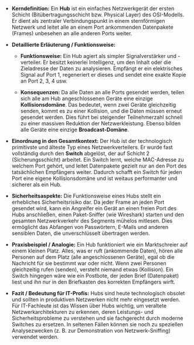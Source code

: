 - **Kerndefinition:** Ein **Hub** ist ein einfaches Netzwerkgerät der ersten Schicht (Bitübertragungsschicht bzw. Physical Layer) des OSI-Modells. Er dient als zentraler Verbindungspunkt in einem sternförmigen Netzwerk und leitet alle an einem Port ankommenden Datenpakete (Frames) unbesehen an alle anderen Ports weiter.
    
- **Detaillierte Erläuterung / Funktionsweise:**
    
    - **Funktionsweise:** Ein Hub agiert als simpler Signalverstärker und -verteiler. Er besitzt keinerlei Intelligenz, um den Inhalt oder die Zieladresse der Daten zu analysieren. Empfängt er ein elektrisches Signal auf Port 1, regeneriert er dieses und sendet eine exakte Kopie an Port 2, 3, 4 usw.
        
    - **Konsequenzen:** Da alle Daten an alle Ports gesendet werden, teilen sich alle am Hub angeschlossenen Geräte eine einzige **Kollisionsdomäne**. Das bedeutet, wenn zwei Geräte gleichzeitig senden, kommt es zu einer Kollision, und die Daten müssen erneut gesendet werden. Dies führt bei steigender Teilnehmerzahl schnell zu einer massiven Reduktion der Netzwerkleistung. Ebenso bilden alle Geräte eine einzige **Broadcast-Domäne**.
        
- **Einordnung in den Gesamtkontext:** Der Hub ist der technologisch primitivste und älteste Typ eines Netzwerkverteilers. Er wurde fast vollständig durch den **Switch** abgelöst, der auf Schicht 2 (Sicherungsschicht) arbeitet. Ein Switch lernt, welche MAC-Adresse zu welchem Port gehört, und leitet Datenpakete gezielt nur an den Port des tatsächlichen Empfängers weiter. Dadurch schafft ein Switch für jeden Port eine eigene Kollisionsdomäne und ist weitaus performanter und sicherer als ein Hub.
    
- **Sicherheitsaspekte:** Die Funktionsweise eines Hubs stellt ein erhebliches Sicherheitsrisiko dar. Da jeder Frame an jeden Port gesendet wird, kann ein Angreifer ein Gerät an einen freien Port des Hubs anschließen, einen Paket-Sniffer (wie Wireshark) starten und den gesamten Netzwerkverkehr des Segments mühelos mitlesen. Dies ermöglicht das Abfangen von Passwörtern, E-Mails und anderen sensiblen Daten, die unverschlüsselt übertragen werden.
    
- **Praxisbeispiel / Analogie:** Ein Hub funktioniert wie ein Marktschreier auf einem kleinen Platz. Alles, was er ruft (ankommende Daten), hören alle Personen auf dem Platz (alle angeschlossenen Geräte), egal ob die Nachricht für sie bestimmt war oder nicht. Wenn zwei Personen gleichzeitig rufen (senden), versteht niemand etwas (Kollision). Ein Switch hingegen wäre wie ein Postbote, der jeden Brief (Datenpaket) liest und ihn nur in den Briefkasten des korrekten Empfängers wirft.
    
- **Fazit / Bedeutung für IT-Profis:** Hubs sind heute technologisch obsolet und sollten in produktiven Netzwerken nicht mehr eingesetzt werden. Für IT-Fachleute ist das Wissen über Hubs wichtig, um veraltete Netzwerkarchitekturen zu erkennen, deren Leistungs- und Sicherheitsprobleme zu verstehen und sie fachgerecht durch moderne Switches zu ersetzen. In seltenen Fällen können sie noch zu speziellen Analysezwecken (z. B. zur Demonstration von Netzwerk-Sniffing) verwendet werden.